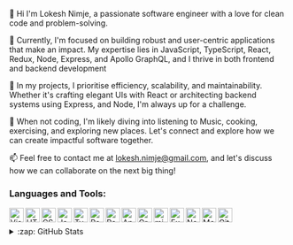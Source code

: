 👋 Hi I'm Lokesh Nimje, a passionate software engineer with a love for clean code and problem-solving.

💼 Currently, I'm focused on building robust and user-centric applications that make an impact. My expertise lies in JavaScript, TypeScript,   React, Redux, Node, Express, and Apollo GraphQL, and I thrive in both frontend and backend development

🚀 In my projects, I prioritise efficiency, scalability, and maintainability. Whether it's crafting elegant UIs with React or architecting backend systems using Express, and Node, I'm always up for a challenge.

🔧 When not coding, I'm likely diving into listening to Music, cooking, exercising, and exploring new places. Let's connect and explore how we can create impactful software together.

📫 Feel free to contact me at lokesh.nimje@gmail.com, and let's discuss how we can collaborate on the next big thing!

### Languages and Tools:

<img align="left" alt="Visual Studio Code" width="26px" src="https://upload.wikimedia.org/wikipedia/commons/thumb/9/9a/Visual_Studio_Code_1.35_icon.svg/2048px-Visual_Studio_Code_1.35_icon.svg.png" />
<img align="left" alt="HTML5" width="26px" src="https://img.freepik.com/free-icon/html_318-788932.jpg?size=626&ext=jpg" />
<img align="left" alt="CSS3" width="26px" src="https://cdn-icons-png.flaticon.com/512/919/919826.png?w=996&t=st=1691904849~exp=1691905449~hmac=086371dc25155974d89f339eb9bccb7ce1008d24ca17175a8df79eed10bdae83" />
<img align="left" alt="JavaScript" width="26px" src="https://w1.pngwing.com/pngs/136/126/png-transparent-javascript-logo-angularjs-nodejs-computer-programming-web-development-computer-software-jquery-yellow.png" />
<img align="left" alt="Typescript" width="26px" src="https://cdn-icons-png.flaticon.com/512/919/919832.png?w=996&t=st=1691905229~exp=1691905829~hmac=82d17acaeef61b4c7ebd0e04fe6e96601ad90b2e3f26373ee8315ef452052408" />

<img align="left" alt="React" width="26px" src="https://cdn-icons-png.flaticon.com/512/1126/1126012.png?w=996&t=st=1691904983~exp=1691905583~hmac=df5a888d2be183be0156c5dc7be06130c453631099b7668e519adee95ab1beb1" />

<img align="left" alt="Redux" width="26px" src="https://img.stackshare.io/service/7374/react-redux.png" />
<img align="left" alt="Antd" width="26px" src="https://seeklogo.com/images/A/ant-design-logo-EAB6B3D5D9-seeklogo.com.png" />
<img align="left" alt="GraphQl" width="26px" src="https://cdnlogo.com/logos/a/17/apollo-graphql-compact.svg" />
<img align="left" alt="microServices" width="26px" src="https://t4.ftcdn.net/jpg/03/85/29/69/360_F_385296927_b9V4skbl94TzxL8AiVAMGdpp9hFeZat0.jpg" />
<img align="left" alt="ExpressJs" width="26px" src="https://encrypted-tbn0.gstatic.com/images?q=tbn:ANd9GcTGPD7Hn7s50FOjKcG4oyL2CLYTYnIG4LOIhIiIpcYG_kf6kDVqsjQP-YSGDuXhInDczcI&usqp=CAU" />

<img align="left" alt="Node.js" width="26px" src="https://cdn-icons-png.flaticon.com/512/919/919825.png?w=996&t=st=1691905140~exp=1691905740~hmac=f4a8ab94b51f743dcd98692844d7065e87608de79289a8bea91c2fc9feea835d" />
<img align="left" alt="MongoDB" width="26px" src="https://cdn4.iconfinder.com/data/icons/logos-brands-5/24/mongodb-256.png" />
<img align="left" alt="GitHub" width="26px" src="https://as2.ftcdn.net/v2/jpg/03/85/94/11/1000_F_385941143_1BqvbgfMom7UGFvhdYWVr1pHYdDPyBPp.jpg" />

<br />
<br />
<details>
<summary>:zap: GitHub Stats</summary>

  <img align="left" alt="codeSTACKr's GitHub Stats" src="https://github-readme-stats-codestackr.vercel.app/api?username=lokeshnimje&show_icons=true&hide_border=true&count_private=true&theme=radical" />

</details>
